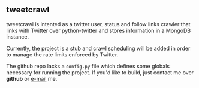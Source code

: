 ## tweetcrawl

tweetcrawl is intented as a twitter user, status and follow links crawler that links with Twitter over python-twitter and stores information in a MongoDB instance.

Currently, the project is a stub and crawl scheduling will be added in order to manage the rate limits enforced by Twitter.

The github repo lacks a `config.py` file which defines some globals necessary for running the project. If you'd like to build, just contact me over **github** or [e-mail](turkmen.ac@gmail.com) me.
